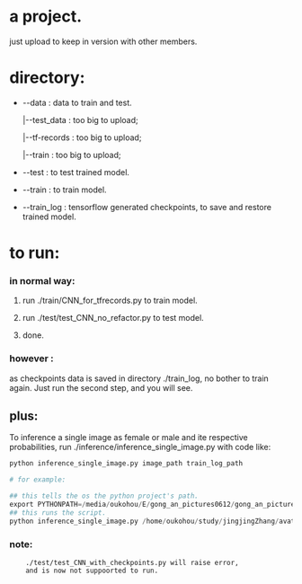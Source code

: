 # a project.
just upload to keep in version with other members.



# directory:
* --data  :     data to train and test.

    |--test_data : too big to upload;

    |--tf-records : too big to upload;

    |--train : too big to upload;
* --test  : to test trained model.

* --train : to train model.

* --train_log : tensorflow generated checkpoints, to save and restore trained model.


# to run:
### in normal way:
1. run ./train/CNN_for_tfrecords.py to train model.

2. run ./test/test_CNN_no_refactor.py to test model.

3. done.

### however :
as checkpoints data is saved in directory ./train_log, no bother to train again. Just run the second step, and you will see.

## plus:
To inference a single image as female or male and ite respective probabilities, run ./inference/inference_single_image.py with code like:

``` python
python inference_single_image.py image_path train_log_path

# for example:

## this tells the os the python project's path.
export PYTHONPATH=/media/oukohou/E/gong_an_pictures0612/gong_an_pictures/
## this runs the script.
python inference_single_image.py /home/oukohou/study/jingjingZhang/avatarMe.jpg /media/oukohou/E/gong_an_pictures0612/gong_an_pictures/train_log
```


### note:
        ./test/test_CNN_with_checkpoints.py will raise error,
        and is now not suppoorted to run.